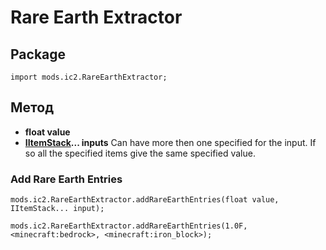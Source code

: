 # Rare Earth Extractor

## Package

```zenscript
import mods.ic2.RareEarthExtractor;
```

## Метод

- **float value**
- **[IItemStack](/Vanilla/Items/IItemStack/)... inputs** Can have more then one specified for the input. If so all the specified items give the same specified value.

### Add Rare Earth Entries

```zenscript
mods.ic2.RareEarthExtractor.addRareEarthEntries(float value, IItemStack... input);

mods.ic2.RareEarthExtractor.addRareEarthEntries(1.0F, <minecraft:bedrock>, <minecraft:iron_block>);
```